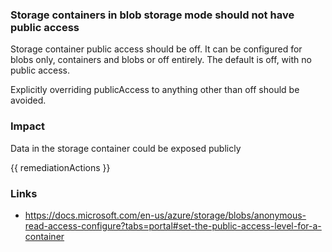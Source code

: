 
### Storage containers in blob storage mode should not have public access

Storage container public access should be off. It can be configured for blobs only, containers and blobs or off entirely. The default is off, with no public access.

Explicitly overriding publicAccess to anything other than off should be avoided.

### Impact
Data in the storage container could be exposed publicly

<!-- DO NOT CHANGE -->
{{ remediationActions }}

### Links
- https://docs.microsoft.com/en-us/azure/storage/blobs/anonymous-read-access-configure?tabs=portal#set-the-public-access-level-for-a-container
        